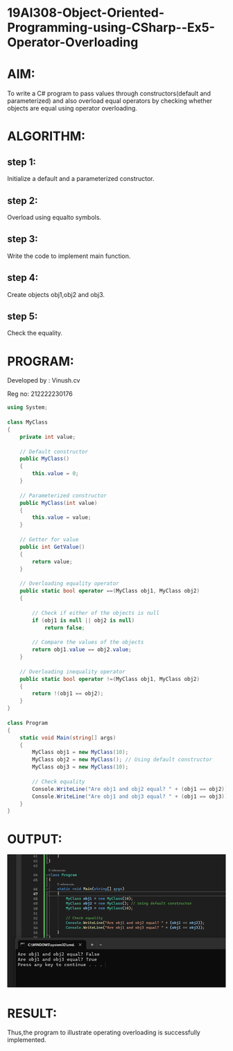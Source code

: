 # 19AI308-Object-Oriented-Programming-using-CSharp--Ex5-Operator-Overloading
# AIM:
To write a C# program to pass values through constructors(default and parameterized) and also overload equal operators by checking whether objects are equal using operator overloading. 
# ALGORITHM:

## step 1:

Initialize a default and a parameterized constructor.

## step 2:

Overload using equalto symbols.

## step 3:

Write the code to implement main function.

## step 4:

Create objects obj1,obj2 and obj3.

## step 5:

Check the equality.

# PROGRAM:

Developed by : Vinush.cv

Reg no: 212222230176

```c#
using System;

class MyClass
{
    private int value;

    // Default constructor
    public MyClass()
    {
        this.value = 0;
    }

    // Parameterized constructor
    public MyClass(int value)
    {
        this.value = value;
    }

    // Getter for value
    public int GetValue()
    {
        return value;
    }

    // Overloading equality operator
    public static bool operator ==(MyClass obj1, MyClass obj2)
    {

        // Check if either of the objects is null
        if (obj1 is null || obj2 is null)
            return false;

        // Compare the values of the objects
        return obj1.value == obj2.value;
    }

    // Overloading inequality operator
    public static bool operator !=(MyClass obj1, MyClass obj2)
    {
        return !(obj1 == obj2);
    }
}

class Program
{
    static void Main(string[] args)
    {
        MyClass obj1 = new MyClass(10);
        MyClass obj2 = new MyClass(); // Using default constructor
        MyClass obj3 = new MyClass(10);

        // Check equality
        Console.WriteLine("Are obj1 and obj2 equal? " + (obj1 == obj2));
        Console.WriteLine("Are obj1 and obj3 equal? " + (obj1 == obj3));
    }
}
```

# OUTPUT:

![alt text](image.png)

# RESULT:

Thus,the program to illustrate operating overloading is successfully implemented.


